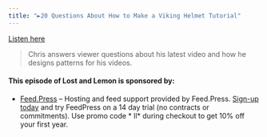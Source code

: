 ```yaml
---
title: "►20 Questions About How to Make a Viking Helmet Tutorial"
---
```

<p><a href="http://goodstuff.fm/ll/88">Listen here</a></p>
<blockquote><p>
  Chris answers viewer questions about his latest video and how he designs patterns for his videos.
</p></blockquote>
<h4>This episode of Lost and Lemon is sponsored by:</h4>
<ul>
<li><a href="http://feed.press/ll">Feed.Press</a> – Hosting and feed support provided by Feed.Press. <a href="http://feed.press/ll">Sign-up today</a> and try FeedPress on a 14 day trial (no contracts or commitments). Use promo code * ll* during checkout to get 10% off your first year.</li>
</ul>

